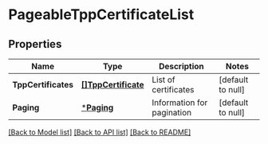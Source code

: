 # PageableTppCertificateList

## Properties
Name | Type | Description | Notes
------------ | ------------- | ------------- | -------------
**TppCertificates** | [**[]TppCertificate**](TppCertificate.md) | List of certificates | [default to null]
**Paging** | [***Paging**](Paging.md) | Information for pagination | [default to null]

[[Back to Model list]](../README.md#documentation-for-models) [[Back to API list]](../README.md#documentation-for-api-endpoints) [[Back to README]](../README.md)


